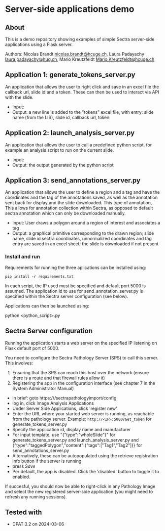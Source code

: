 Server-side applications demo
========

## About
This is a demo repository showing examples of simple Sectra server-side applications using a Flask server.

Authors: Nicolas Brandt nicolas.brandt@hcuge.ch, Laura Padayachy laura.padayachy@hug.ch, Mario Kreutzfeldt Mario.Kreutzfeldt@hcuge.ch

## Application 1: generate_tokens_server.py

An application that allows the user to right click and save in an excel file the callback url, slide id and a token. These can then be used to interact via API with the slide.

- Input:
- Output: a new line is added to the "tokens" excel file, with entry: slide name (from the LIS), slide id, callback url, token

## Application 2: launch_analysis_server.py

An application that allows the user to call a predefined python script, for example an analysis script to run on the current slide.

- Input: 
- Output: the output generated by the python script

## Application 3: send_annotations_server.py

An application that allows the user to define a region and a tag and have the coordinates and the tag of the annotations saved, as well as the annotation sent back for display and the slide downloaded. This type of annotation,
This allows for annotation collection within Sectra, as opposed to default sectra annotation which can only be downloaded manually.

- Input: User draws a polygon around a region of interest and associates a tag
- Output: a graphical primitive corresponding to the drawn region; slide name, slide id sectra coordinates, unnormalized coordinates and tag entry are saved in an excel sheet; the slide is downloaded if not present


### Install and run

Requirements for running the three aplications can be installed using:

```
pip install -r requirements.txt
```

In each script, the IP used must be specified and default port 5000 is assumed. The application id to use for send_annotation_server.py is specified within the Sectra server configuration (see below).

Applications can then be launched using:

python <python_script>.py


## Sectra Server configuration

Running the application starts a web server on the specified IP listening on Flask default port of 5000.

You need to configure the Sectra Pathology Server (SPS) to call this server. This involves:

1. Ensuring that the SPS can reach this host over the network (ensure there is a route and that firewall rules allow it)
2. Registering the app in the configuration interface (see chapter 7 in the System Administrator Manual)
  - in brief: goto https://<pathologyserver>/sectrapathologyimport/config
  - log in, click Image Analysis Applications
  - Under Server Side Applications, click 'register new'
  - Enter the URL where your started web server is running, as reachable from the pathology server. Example: `http://<IP>:5000/Get_token` for generate_tokens_server.py
  - Specify the application id, display name and manufacturer
  - For input template, use "{"type":"wholeSlide"}" for generate_tokens_server.py and launch_analysis_server.py and {"type":"taggedPolygon","content":{"tags":["Tag1","Tag2"]}} for send_annotations_server.py
  - Alternatively, these can be autopopulated using the retrieve registration info button if the server is running
  - press *Save*
  - Per default, the app is disabled. Click the 'disabled' button to toggle it to enabled.

If succesful, you should now be able to right-click in any Pathology Image and select the new registered server-side application (you might need to refresh any running sessions).


## Tested with

- DPAT 3.2 on 2024-03-06
